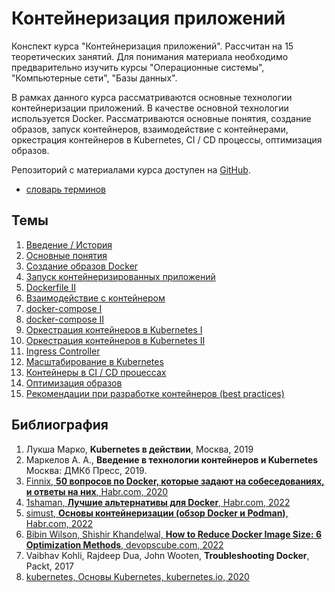 # Контейнеризация приложений

Конспект курса "Контейнеризация приложений". Рассчитан на 15 теоретических занятий. Для понимания материала необходимо предварительно изучить курсы "Операционные системы", "Компьютерные сети", "Базы данных".

В рамках данного курса рассматриваются основные технологии контейнеризации приложений. В качестве основной технологии используется Docker. Рассматриваются основные понятия, создание образов, запуск контейнеров, взаимодействие с контейнерами, оркестрация контейнеров в Kubernetes, CI / CD процессы, оптимизация образов.

Репозиторий с материалами курса доступен на [GitHub](https://github.com/mcroitor/app_containerization).

- [словарь терминов](glossary.md)

## Темы

1. [Введение / История](01_intro/README.md)
2. [Основные понятия](02_definitions/README.md)
3. [Создание образов Docker](03_dockerfile_i/README.md)
4. [Запуск контейнеризированных приложений](04_docker_run/README.md)
5. [Dockerfile II](05_dockerfile_ii/README.md) 
6. [Взаимодействие с контейнером](06_container_usage/README.md)
7. [docker-compose I](07_docker_compose_i/README.md)
8. [docker-compose II](08_docker_compose_ii/README.md)
9. [Оркестрация контейнеров в Kubernetes I](09_kubernetes_i/README.md)
10. [Оркестрация контейнеров в Kubernetes II](10_kubernetes_ii/README.md)
11. [Ingress Controller](11_ingress/README.md)
12. [Масштабирование в Kubernetes](12_cluster_scaling/README.md)
13. [Контейнеры в CI / CD процессах](13_CI_CD/README.md)
14. [Оптимизация образов](14_image_optimization/README.md)
15. [Рекомендации при разработке контейнеров (best practices)](15_best_practicies/README.md)

## Библиография

1. Лукша Марко, __Kubernetes в действии__, Москва, 2019
2. Маркелов А. А., __Введение в технологии контейнеров и Kubernetes__ Москва: ДМКб Пресс, 2019.
3. [Finnix, __50 вопросов по Docker, которые задают на собеседованиях, и ответы на них__, Habr.com, 2020](https://habr.com/ru/companies/southbridge/articles/528206/)
4. [1shaman, __Лучшие альтернативы для Docker__, Habr.com, 2022](https://habr.com/ru/companies/first/articles/598337/)
5. [simust, __Основы контейнеризации (обзор Docker и Podman)__, Habr.com, 2022](https://habr.com/ru/articles/659049/)
6. [Bibin Wilson, Shishir Khandelwal, __How to Reduce Docker Image Size: 6 Optimization Methods__, devopscube.com, 2022](https://devopscube.com/reduce-docker-image-size/)
7. Vaibhav Kohli, Rajdeep Dua, John Wooten, __Troubleshooting Docker__, Packt, 2017
8. [kubernetes, Основы Kubernetes, kubernetes.io, 2020](https://kubernetes.io/ru/docs/tutorials/kubernetes-basics/explore/explore-intro/)
